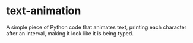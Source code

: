 # text-animation
A simple piece of Python code that animates text, printing each character after an interval, making it look like it is being typed.
